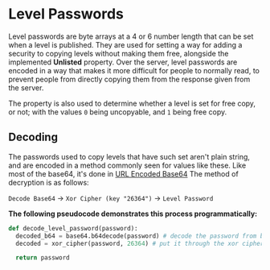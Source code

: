 # Level Passwords
Level passwords are byte arrays at a 4 or 6 number length that can be set when a level is published. They are used for setting a way for adding a security to copying levels without making them free, alongside the implemented **Unlisted** property. Over the server, level passwords are encoded in a way that makes it more difficult for people to normally read, to prevent people from directly copying them from the response given from the server.

The property is also used to determine whether a level is set for free copy, or not; with the values `0` being uncopyable, and `1` being free copy.

## Decoding
The passwords used to copy levels that have such set aren't plain string, and are encoded in a method commonly seen for values like these. Like most of the base64, it's done in [URL Encoded Base64]() The method of decryption is as follows: 

`Decode Base64` -> `Xor Cipher (key "26364")` -> `Level Password`

**The following pseudocode demonstrates this process programmatically:**
```py
def decode_level_password(password):
  decoded_b64 = base64.b64decode(password) # decode the password from base64
  decoded = xor_cipher(password, 26364) # put it through the xor cipher with the key 26364)

  return password
```
